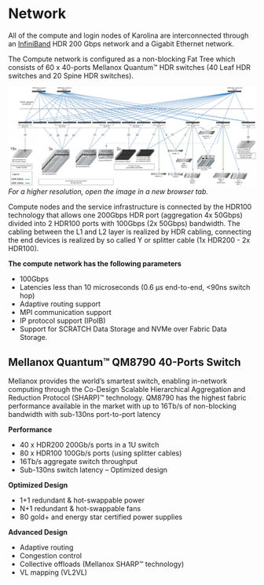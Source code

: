 # Network

All of the compute and login nodes of Karolina are interconnected through an [InfiniBand][a] HDR 200 Gbps network and a Gigabit Ethernet network.

The Compute network is configured as a non-blocking Fat Tree which consists of 60 x 40-ports Mellanox Quantum™ HDR switches (40 Leaf HDR switches and 20 Spine HDR switches).

![](img/compute_network_topology_v2.png)<br>*For a higher resolution, open the image in a new browser tab.*

Compute nodes and the service infrastructure is connected by the HDR100 technology that allows one 200Gbps HDR port (aggregation 4x 50Gbps) divided into 2 HDR100 ports with 100Gbps (2x 50Gbps) bandwidth. The cabling between the L1 and L2 layer is realized by HDR cabling, connecting the end devices is realized by so called Y or splitter cable (1x HDR200 - 2x HDR100).

**The compute network has the following parameters**

* 100Gbps
* Latencies less than 10 microseconds (0.6 μs end-to-end, <90ns switch hop)
* Adaptive routing support
* MPI communication support
* IP protocol support (IPoIB)
* Support for SCRATCH Data Storage and NVMe over Fabric Data Storage.

## Mellanox Quantum™ QM8790 40-Ports Switch

Mellanox provides the world’s smartest switch, enabling in-network computing through the Co-Design Scalable Hierarchical Aggregation and Reduction Protocol (SHARP)™ technology.
QM8790 has the highest fabric performance available in the market with up to 16Tb/s of non-blocking bandwidth with sub-130ns port-to-port latency

**Performance**

* 40 x HDR200 200Gb/s ports in a 1U switch
* 80 x HDR100 100Gb/s ports (using splitter cables)
* 16Tb/s aggregate switch throughput
* Sub-130ns switch latency – Optimized design

**Optimized Design**

* 1+1 redundant & hot-swappable power
* N+1 redundant & hot-swappable fans
* 80 gold+ and energy star certified power supplies

**Advanced Design**

* Adaptive routing
* Congestion control
* Collective offloads (Mellanox SHARP™ technology)
* VL mapping (VL2VL)

[a]: http://en.wikipedia.org/wiki/InfiniBand

